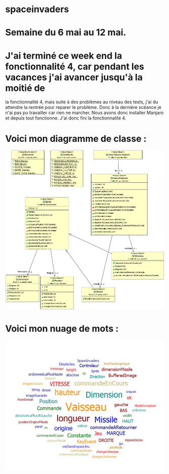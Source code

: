 # spaceinvaders

# Semaine du 6 mai au 12 mai.

# J'ai terminé ce week end la fonctionnalité 4, car pendant les vacances j'ai avancer jusqu'à la moitié de 
la fonctionnalité 4, mais suite à des problèmes au niveau des tests, j'ai
du attendre la rentrée pour reparer le problème. Donc à la dernière scéance
je n'ai pas pu travailler car rien ne marcher. Nous avons donc installer Manjaro
et depuis tout fonctionne. J'ai donc fini la fonctionnalité 4. 

# Voici mon diagramme de classe : 

<img src="images/Fct4.gif">

# Voici mon nuage de mots : 

<img src="images/FCT4.JPG">